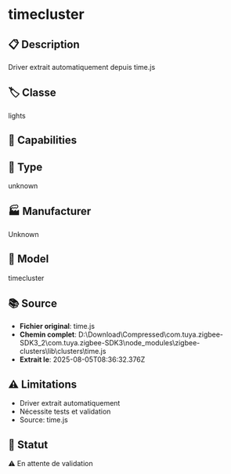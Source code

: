 # timecluster

## 📋 Description
Driver extrait automatiquement depuis time.js

## 🏷️ Classe
lights

## 🔧 Capabilities


## 📡 Type
unknown

## 🏭 Manufacturer
Unknown

## 📱 Model
timecluster

## 📚 Source
- **Fichier original**: time.js
- **Chemin complet**: D:\Download\Compressed\com.tuya.zigbee-SDK3_2\com.tuya.zigbee-SDK3\node_modules\zigbee-clusters\lib\clusters\time.js
- **Extrait le**: 2025-08-05T08:36:32.376Z

## ⚠️ Limitations
- Driver extrait automatiquement
- Nécessite tests et validation
- Source: time.js

## 🚀 Statut
⚠️ En attente de validation
